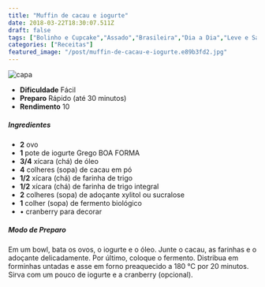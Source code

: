 ```yaml
---
title: "Muffin de cacau e iogurte"
date: 2018-03-22T18:30:07.511Z
draft: false
tags: ["Bolinho e Cupcake","Assado","Brasileira","Dia a Dia","Leve e Saudável","Bolo","Iogurte"]
categories: ["Receitas"]
featured_image: "/post/muffin-de-cacau-e-iogurte.e89b3fd2.jpg"
---
```


![capa](/post/muffin-de-cacau-e-iogurte.e89b3fd2.jpg)

*   **Dificuldade** Fácil
*   **Preparo** Rápido (até 30 minutos)
*   **Rendimento** 10

##### Ingredientes

*   **2** ovo
*   **1** pote de iogurte Grego BOA FORMA
*   **3/4** xícara (chá) de óleo
*   **4** colheres (sopa) de cacau em pó
*   **1/2** xícara (chá) de farinha de trigo
*   **1/2** xícara (chá) de farinha de trigo integral
*   **2** colheres (sopa) de adoçante xylitol ou sucralose
*   **1** colher (sopa) de fermento biológico
*   • cranberry para decorar

##### Modo de Preparo

Em um bowl, bata os ovos, o iogurte e o óleo. Junte o cacau, as farinhas e o adoçante delicadamente. Por último, coloque o fermento. Distribua em forminhas untadas e asse em forno preaquecido a 180 °C por 20 minutos. Sirva com um pouco de iogurte e a cranberry (opcional).
